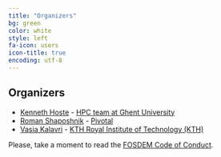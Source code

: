 ```yaml
---
title: "Organizers"
bg: green
color: white
style: left
fa-icon: users
icon-title: true
encoding: utf-8
---
```


## Organizers

* [Kenneth Hoste](https://github.com/boegel) - [HPC team at Ghent University](http://www.ugent.be/hpc/en)
* [Roman Shaposhnik](https://github.com/rvs) - [Pivotal](http://pivotal.io/) 
* [Vasia Kalavri](https://github.com/vasia) - [KTH Royal Institute of Technology (KTH)](http://www.kth.se)

Please, take a moment to read the [FOSDEM Code of Conduct](https://fosdem.org/2017/practical/conduct/).
